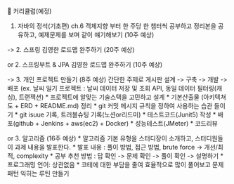 👀 커리큘럼(예정)

1. 자바의 정석(기초편) ch.6 객체지향 부터 한 주당 한 챕터씩 공부하고
    정리본을 공유하고, 예제문제를 보며 같이 얘기해보기
    (10주 예상)

-> 2. 스프링 김영한 로드맵 완주하기 (20주 예상)

or 2. 스프링부트 & JPA 김영한 로드맵 완주하기 (10주 예상)

-> 3. 개인 프로젝트 만들기 (8주 예상)
          간단한 주제로 게시판 설계 -> 구축 -> 개발 -> 배포
          (ex. 날씨 일기 프로젝트 : 날씨 데이터 저장 및 조회 API, 동일 데이터 필터링(캐싱), 트랜잭션)
          * 프로젝트에 알맞는 기술스택을 고민하고 설계
          * 기본산출물 (아키텍쳐도 + ERD + README.md) 정리
          * git 커밋 메시지 규칙을 정하여 사용하는 습관 들이기
          * git isuue 기록, 트러블슈팅 기록(노션or리드미)
          * 테스트코드(Junit5) 작성
          * 배포(github + Jenkins + aws(ec2) + Docker)
          * 성능테스트(JMeter)
          * 코드리뷰

or 3. 알고리즘 (16주 예상)
          * 알고리즘 기본 유형을 스터디장이 소개하고, 스터디원들이 과제 내용을 발표한다.
          * 발표 내용 : 풀이 방법, 접근 방법, brute force -> 개선/최적, complexity
          * 공부 추천 방법 : 답 확인 -> 문제 확인 -> 풀이 확인 -> 설명하기
          * 프로그래밍 언어: 상관없음
          * 코테에 대한 부담을 줄여 효율적으로 많이 풀어보고 문제 패턴 익히는 루틴 만들기
